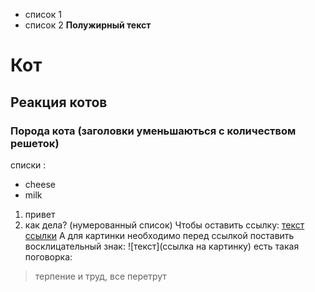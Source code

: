 - список 1
- список 2
**Полужирный текст**
# Кот
## Реакция котов
### Порода кота (заголовки уменьшаються с количеством решеток)
списки :
* cheese
* milk 
1. привет
2. как дела? (нумерованный список)
Чтобы оставить ссылку:
[текст ссылки](https://htmlacademy.ru)
А для картинки необходимо перед ссылкой поставить восклицательный знак:
![текст](ссылка на картинку)
есть такая поговорка:
> терпение и труд, все перетрут

